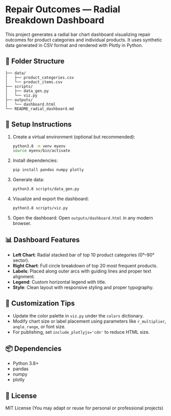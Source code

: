 # Repair Outcomes — Radial Breakdown Dashboard

This project generates a radial bar chart dashboard visualizing repair outcomes for product categories and individual products. It uses synthetic data generated in CSV format and rendered with Plotly in Python.

## 📁 Folder Structure

```
├── data/
│   ├── product_categories.csv
│   └── product_items.csv
├── scripts/
│   ├── data_gen.py
│   └── viz.py
├── outputs/
│   └── dashboard.html
└── README_radial_dashboard.md
```

## 🔧 Setup Instructions

1. Create a virtual environment (optional but recommended):
   ```bash
   python3.8 -m venv myenv
   source myenv/bin/activate
   ```

2. Install dependencies:
   ```bash
   pip install pandas numpy plotly
   ```

3. Generate data:
   ```bash
   python3.8 scripts/data_gen.py
   ```

4. Visualize and export the dashboard:
   ```bash
   python3.8 scripts/viz.py
   ```

5. Open the dashboard:
   Open `outputs/dashboard.html` in any modern browser.

## 📊 Dashboard Features

- **Left Chart**: Radial stacked bar of top 10 product categories (0°–90° sector).
- **Right Chart**: Full circle breakdown of top 20 most frequent products.
- **Labels**: Placed along outer arcs with guiding lines and proper text alignment.
- **Legend**: Custom horizontal legend with title.
- **Style**: Clean layout with responsive styling and proper typography.

## 🎨 Customization Tips

- Update the color palette in `viz.py` under the `colors` dictionary.
- Modify chart size or label placement using parameters like `r_multiplier`, `angle_range`, or font size.
- For publishing, set `include_plotlyjs='cdn'` to reduce HTML size.

## 📦 Dependencies

- Python 3.8+
- pandas
- numpy
- plotly

## 📝 License

MIT License (You may adapt or reuse for personal or professional projects)
